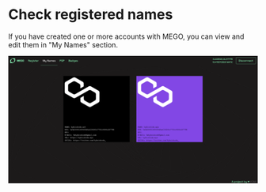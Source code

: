 # Check registered names

If you have created one or more accounts with MEGO, you can view and edit them in "My Names" section.

![](<../../.gitbook/assets/Immagine 2022-02-17 175417.png>)
